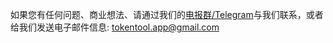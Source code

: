 如果您有任何问题、商业想法、请通过我们的[电报群/Telegram](https://t.me/tokentool_app)与我们联系，或者给我们发送电子邮件信息: [tokentool.app@gmail.com](mailto:tokentool.app@gmail.com)